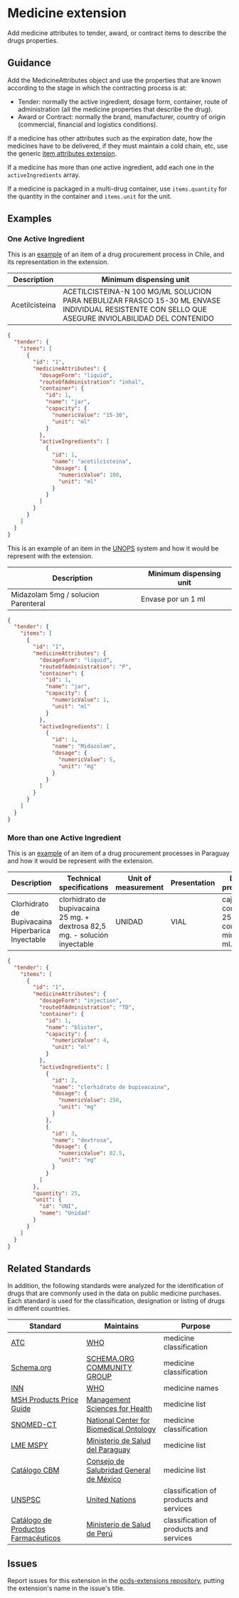# Medicine extension

Add medicine attributes to tender, award, or contract items to describe the drugs properties. 

## Guidance

Add the MedicineAttributes object and use the properties that are known according to the stage in which the contracting process is at:

* Tender: normally the active ingredient, dosage form, container, route of administration (all the medicine properties that describe the drug).
* Award or Contract: normally the brand, manufacturer, country of origin (commercial, financial and logistics conditions).

If a medicine has other attributes such as the expiration date, how the medicines have to be delivered, if they must maintain a cold chain, etc, use the generic [item attributes extension](https://gitlab.com/dncp-opendata/ocds_item_attributes_extension).

If a medicine has more than one active ingredient, add each one in the `activeIngredients` array.

If a medicine is packaged in a multi-drug container, use `items.quantity` for the quantity in the container and `items.unit` for the unit.

## Examples

### One Active Ingredient

This is an [example](https://www.mercadopublico.cl/Procurement/Modules/RFB/DetailsAcquisition.aspx?qs=OE1kSVnLUBVxS5IkXPNLRQ==) of an item of a drug procurement process in Chile, and its representation in the extension. 

| Description            | Minimum dispensing unit |
| -----------            |------------------------- |
| Acetilcisteina | ACETILCISTEINA-N 100 MG/ML SOLUCION PARA NEBULIZAR FRASCO 15-30 ML ENVASE INDIVIDUAL RESISTENTE CON SELLO QUE ASEGURE INVIOLABILIDAD DEL CONTENIDO |
```json
{
  "tender": {
    "items": [
      {
        "id": "1",
        "medicineAttributes": {
          "dosageForm": "liquid",
          "routeOfAdministration": "inhal",
          "container": {
            "id": 1,
            "name": "jar",
            "capacity": {
              "numericValue": "15-30",
              "unit": "ml"
            }
          },
          "activeIngredients": [
            {
              "id": 1,
              "name": "acetilcisteina",
              "dosage": {
                "numericValue": 100,
                "unit": "ml"
              }
            }
          ]
        }
      }
    ]
  }
}
```
This is an example of an item in the [UNOPS](https://datastudio.google.com/u/0/reporting/1lI9FpXAor0QmSmbZehZWmbrX4F-X1CLw/page/5UYMB?s=swplgxj_6no) system and how it would be represent with the extension.

| Description            | Minimum dispensing unit |
| -----------            |------------------------- |
| Midazolam 5mg / solucion Parenteral | Envase por un 1 ml |
```json
{
  "tender": {
    "items": [
      {
        "id": "1",
        "medicineAttributes": {
          "dosageForm": "liquid",
          "routeOfAdministration": "P",
          "container": {
            "id": 1,
            "name": "jar",
            "capacity": {
              "numericValue": 1,
              "unit": "ml"
            }
          },
          "activeIngredients": [
            {
              "id": 1,
              "name": "Midazolam",
              "dosage": {
                "numericValue": 5,
                "unit": "mg"
              }
            }
          ]
        }
      }
    ]
  }
}
```
### More than one Active Ingredient

This is an [example](https://www.contrataciones.gov.py/licitaciones/convocatoria/391507-adquisicion-medicamentos-hospital-clinicas-1.html#pliego) of an item of a drug procurement processes in Paraguay and how it would be represent with the extension.

| Description            | Technical specifications | Unit of measurement       |  Presentation         |  Delivery presentation |
| -----------            |------------------------- | -----------               |  -----------          | ----------------       |
| Clorhidrato de Bupivacaina Hiperbarica Inyectable     | clorhidrato de bupivacaina 25 mg. + dextrosa 82,5 mg. - solución inyectable | UNIDAD | VIAL | caja conteniendo 25 ampollas como minimo de ml. |
```json
{
  "tender": {
    "items": [
      {
        "id": "1",
        "medicineAttributes": {
          "dosageForm": "injection",
          "routeOfAdministration": "TD",
          "container": {
            "id": 1,
            "name": "blister",
            "capacity": {
              "numericValue": 4,
              "unit": "ml"
            }
          },
          "activeIngredients": [
            {
              "id": 2,
              "name": "clorhidrato de bupivacaina",
              "dosage": {
                "numericValue": 250,
                "unit": "mg"
              }
            },
            {
              "id": 3,
              "name": "dextrosa",
              "dosage": {
                "numericValue": 82.5,
                "unit": "mg"
              }
            }
          ]
        },
        "quantity": 25,
        "unit": {
          "id": "UNI",
          "name": "Unidad"
        }
      }
    ]
  }
}
```

## Related Standards

In addition, the following standards were analyzed for the identification of drugs that are commonly used in the data on public medicine purchases. 
Each standard is used for the classification, designation or listing of drugs in different countries.

| Standard        | Maintains       |  Purpose                        |
| -----------     | -----------    |  -----------                      |
| [ATC](https://www.whocc.no/atc_ddd_index/)   | [WHO](https://www.who.int/home)         | medicine classification|
| [Schema.org](https://schema.org/Drug)        | [SCHEMA.ORG COMMUNITY GROUP](https://www.w3.org/community/schemaorg/)         | medicine classification|
| [INN](https://www.who.int/teams/health-product-and-policy-standards/inn/)        | [WHO](https://www.who.int/home)         | medicine names|
| [MSH Products Price Guide](https://www.msh.org/resources/international-medical-products-price-guide)        | [Management Sciences for Health](https://www.msh.org/about-us)         | medicine list|
| [SNOMED-CT](https://bioportal.bioontology.org/ontologies/SNOMEDCT?p=classes&conceptid=410942007) | [National Center for Biomedical Ontology](https://ncbo.bioontology.org/about-ncbo) | medicine classification|
| [LME MSPY](https://www.mspbs.gov.py/dependencias/dggies/adjunto/db7bee-ListadodeMedicamentosEsenciales.pdf) | [Ministerio de Salud del Paraguay](https://www.mspbs.gov.py/index.php) | medicine list|
| [Catálogo CBM](http://www.csg.gob.mx/contenidos/priorizacion/cuadro-basico/med/catalogos.html)| [Consejo de Salubridad General de México](http://www.csg.gob.mx/index.html) | medicine list|
| [UNSPSC](https://ncbo.bioontology.org/about-ncbo) | [United Nations](https://www.un.org/en/) |classification of products and services|
| [Catálogo de Productos Farmacéuticos](http://observatorio.digemid.minsa.gob.pe/Precios/ProcesoL/Catalogo/CatalogoProductos.aspx)|[Ministerio de Salud de Perú](https://www.gob.pe/minsa/)| classification of products and services|

## Issues

Report issues for this extension 
in the [ocds-extensions repository](https://github.com/open-contracting/ocds-extensions/issues), 
putting the extension's name in the issue's title.
